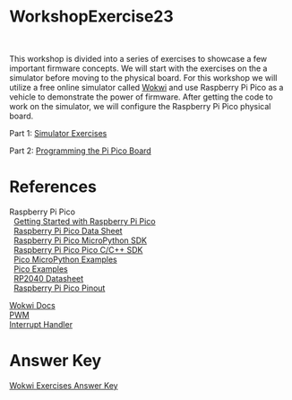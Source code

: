 # WorkshopExercise23

<br>

This workshop is divided into a series of exercises to showcase a few important firmware concepts. We will start with the exercises on the a simulator before moving to the physical board. For this workshop we will utilize a free online simulator called [Wokwi](https://wokwi.com/) and use Raspberry Pi Pico as a vehicle to demonstrate the power of firmware. After getting the code to work on the simulator, we will configure the Raspberry Pi Pico physical board. 

Part 1: [Simulator Exercises](https://github.com/GHCFW/WorkshopExercise23/blob/main/Simulator%20Exercises.md)

Part 2: [Programming the Pi Pico Board](https://github.com/GHCFW/WorkshopExercise23/blob/main/Instructions%20for%20RP%20Pi%20Board%20Setup.md)


# References
Raspberry Pi Pico<br>
&nbsp; [Getting Started with Raspberry Pi Pico](https://www.raspberrypi.com/documentation//microcontrollers/) <br>
&nbsp; [Raspberry Pi Pico Data Sheet](https://datasheets.raspberrypi.com/rp2040/rp2040-datasheet.pdf) <br>
&nbsp; [Raspberry Pi Pico MicroPython SDK](https://datasheets.raspberrypi.com/pico/raspberry-pi-pico-python-sdk.pdf) <br>
&nbsp; [Raspberry Pi Pico Pico C/C++ SDK](https://datasheets.raspberrypi.com/pico/raspberry-pi-pico-c-sdk.pdf) <br>
&nbsp; [Pico MicroPython Examples](https://github.com/raspberrypi/pico-micropython-examples) <br>
&nbsp; [Pico Examples](https://github.com/raspberrypi/pico-examples) <br>
&nbsp; [RP2040 Datasheet](https://datasheets.raspberrypi.com/rp2040/rp2040-datasheet.pdf) <br>
&nbsp; [Raspberry Pi Pico Pinout](https://datasheets.raspberrypi.com/pico/Pico-R3-A4-Pinout.pdf) 

[Wokwi Docs](https://docs.wokwi.com/)<br>
[PWM](https://en.wikipedia.org/wiki/Pulse-width_modulation)<br>
[Interrupt Handler](https://en.wikipedia.org/wiki/Interrupt_handler)<br>

# Answer Key
[Wokwi Exercises Answer Key](https://wokwi.com/projects/375087692215747585)
   
<br>
